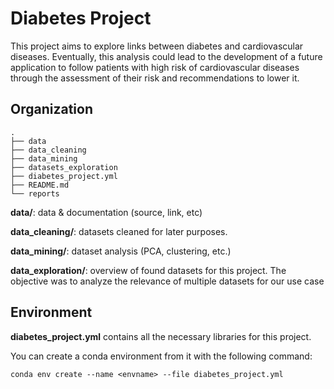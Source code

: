 # Diabetes Project
This project aims to explore links between diabetes and cardiovascular diseases. Eventually, this analysis could lead to the development of a future application to follow patients with high risk of cardiovascular diseases through the assessment of their risk and recommendations to lower it.

## Organization
```
.
├── data 
├── data_cleaning
├── data_mining
├── datasets_exploration
├── diabetes_project.yml
├── README.md
└── reports
```

**data/**: data & documentation (source, link, etc) 

**data_cleaning/**: datasets cleaned for later purposes.

**data_mining/**: dataset analysis (PCA, clustering, etc.)

**data_exploration/**: overview of found datasets for this project. The objective was to analyze the relevance of multiple datasets for our use case


## Environment

**diabetes_project.yml** contains all the necessary libraries for this project.

You can create a conda environment from it with the following command:
```
conda env create --name <envname> --file diabetes_project.yml
```
